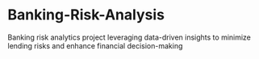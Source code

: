 # Banking-Risk-Analysis
Banking risk analytics project leveraging data-driven insights to minimize lending risks and enhance financial decision-making
